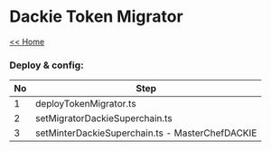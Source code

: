 # Dackie Token Migrator

[<< Home](../../README.md)

### Deploy & config:
| No | Step                                            |
|----|-------------------------------------------------|
| 1  | deployTokenMigrator.ts                          |
| 2  | setMigratorDackieSuperchain.ts                  |
| 3  | setMinterDackieSuperchain.ts - MasterChefDACKIE |